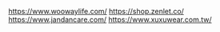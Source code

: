 https://www.woowaylife.com/
https://shop.zenlet.co/
https://www.jandancare.com/
https://www.xuxuwear.com.tw/